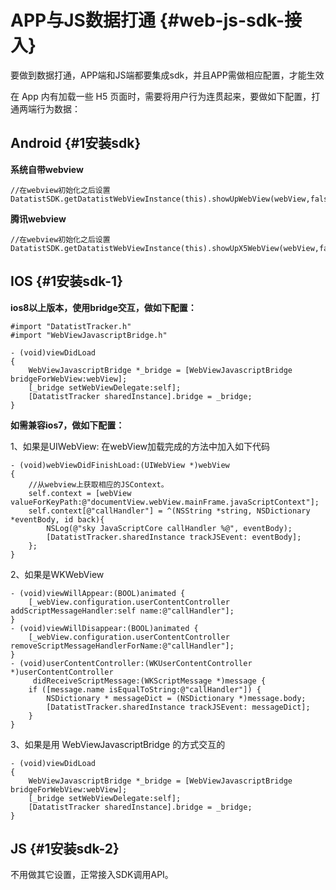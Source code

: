 # APP与JS数据打通 {#web-js-sdk-接入}

要做到数据打通，APP端和JS端都要集成sdk，并且APP需做相应配置，才能生效

在 App 内有加载一些 H5 页面时，需要将用户行为连贯起来，要做如下配置，打通两端行为数据：

## Android {#1安装sdk}

**系统自带webview**

```
//在webview初始化之后设置
DatatistSDK.getDatatistWebViewInstance(this).showUpWebView(webView,false);
```

**腾讯webview**

```
//在webview初始化之后设置
DatatistSDK.getDatatistWebViewInstance(this).showUpX5WebView(webView,false);
```

## IOS {#1安装sdk-1}

**ios8以上版本，使用bridge交互，做如下配置：**

```
#import "DatatistTracker.h"
#import "WebViewJavascriptBridge.h"
​
- (void)viewDidLoad
{
    WebViewJavascriptBridge *_bridge = [WebViewJavascriptBridge bridgeForWebView:webView];
    [_bridge setWebViewDelegate:self];
    [DatatistTracker sharedInstance].bridge = _bridge;
}
```

**如需兼容ios7，做如下配置：**

1、如果是UIWebView: 在webView加载完成的方法中加入如下代码

```
- (void)webViewDidFinishLoad:(UIWebView *)webView
{
    //从webview上获取相应的JSContext。
    self.context = [webView valueForKeyPath:@"documentView.webView.mainFrame.javaScriptContext"];
    self.context[@"callHandler"] = ^(NSString *string, NSDictionary *eventBody, id back){
        NSLog(@"sky JavaScriptCore callHandler %@", eventBody);
        [DatatistTracker.sharedInstance trackJSEvent: eventBody];
    };
}
```

2、如果是WKWebView

```
- (void)viewWillAppear:(BOOL)animated {
    [_webView.configuration.userContentController addScriptMessageHandler:self name:@"callHandler"];
}
- (void)viewWillDisappear:(BOOL)animated {
    [_webView.configuration.userContentController removeScriptMessageHandlerForName:@"callHandler"];
}
- (void)userContentController:(WKUserContentController *)userContentController
     didReceiveScriptMessage:(WKScriptMessage *)message {
    if ([message.name isEqualToString:@"callHandler"]) {
        NSDictionary * messageDict = (NSDictionary *)message.body;
        [DatatistTracker.sharedInstance trackJSEvent: messageDict];
    }
}
```

3、如果是用 WebViewJavascriptBridge 的方式交互的

```
- (void)viewDidLoad
{
    WebViewJavascriptBridge *_bridge = [WebViewJavascriptBridge bridgeForWebView:webView];
    [_bridge setWebViewDelegate:self];
    [DatatistTracker sharedInstance].bridge = _bridge;
}
```

## JS {#1安装sdk-2}

不用做其它设置，正常接入SDK调用API。


